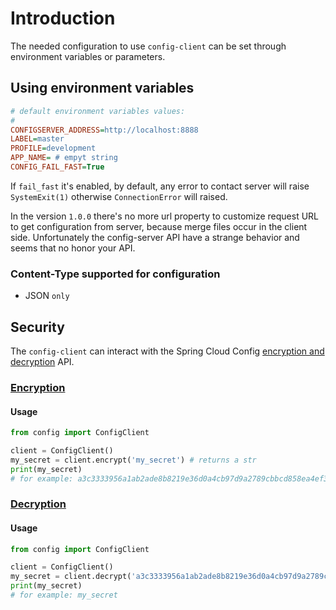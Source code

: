 # Introduction

The needed configuration to use `config-client` can be set through environment variables or parameters.

## Using environment variables

```ini
# default environment variables values:
#
CONFIGSERVER_ADDRESS=http://localhost:8888
LABEL=master
PROFILE=development
APP_NAME= # empyt string
CONFIG_FAIL_FAST=True
```

If `fail_fast` it's enabled, by default, any error to contact server will raise `SystemExit(1)` otherwise `ConnectionError` will raised.

In the version `1.0.0` there's no more url property to customize request URL to get configuration from server, because merge files occur in the client side. Unfortunately the config-server API have a strange behavior and seems that no honor your API.

### Content-Type supported for configuration

- JSON `only`

## Security

The `config-client` can interact with the Spring Cloud Config [encryption and decryption](https://cloud.spring.io/spring-cloud-config/reference/html/#_encryption_and_decryption) API.

### [Encryption](https://config-client.amenezes.net/reference/config/spring/#encrypt)

#### Usage

```python
from config import ConfigClient

client = ConfigClient()
my_secret = client.encrypt('my_secret') # returns a str
print(my_secret)
# for example: a3c3333956a1ab2ade8b8219e36d0a4cb97d9a2789cbbcd858ea4ef3130563c6
```

### [Decryption](https://config-client.amenezes.net/reference/config/spring/#decrypt)

#### Usage

```python
from config import ConfigClient

client = ConfigClient()
my_secret = client.decrypt('a3c3333956a1ab2ade8b8219e36d0a4cb97d9a2789cbbcd858ea4ef3130563c6') # returns a str
print(my_secret)
# for example: my_secret
```
